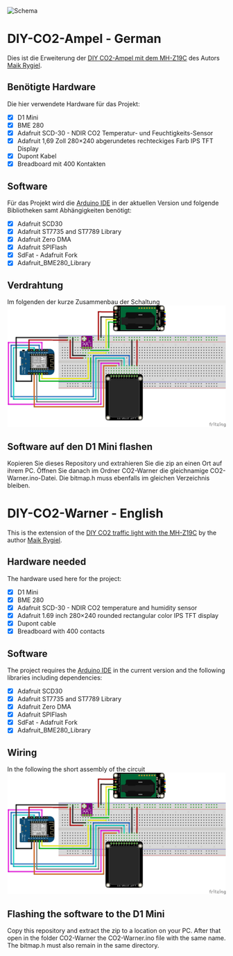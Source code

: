 ![Schema](images/Title.jpg)

# DIY-CO2-Ampel - German
Dies ist die Erweiterung der [DIY CO2-Ampel mit dem MH-Z19C](https://www.blog.berrybase.de/blog/2021/02/16/diy-co2-ampel-mit-dem-mh-z19c/) des Autors [Maik Rygiel](https://www.blog.berrybase.de/blog/author/maik-rygiel/).
## Benötigte Hardware
Die hier verwendete Hardware für das Projekt:
- [x] D1 Mini
- [x] BME 280
- [X] Adafruit SCD-30 - NDIR CO2 Temperatur- und Feuchtigkeits-Sensor 
- [X] Adafruit 1,69 Zoll 280×240 abgerundetes rechteckiges Farb IPS TFT Display 
- [X] Dupont Kabel
- [X]  Breadboard mit 400 Kontakten

## Software
Für das Projekt wird die [Arduino IDE](https://www.arduino.cc/en/software) in der aktuellen Version und folgende Bibliotheken samt Abhängigkeiten benötigt:
- [x]	Adafruit SCD30 
- [x] Adafruit ST7735 and ST7789 Library
- [x]	Adafruit Zero DMA
- [x]	Adafruit SPIFlash
- [x]	SdFat - Adafruit Fork
- [x]	Adafruit_BME280_Library

## Verdrahtung
Im folgenden der kurze Zusammenbau der Schaltung
![Wiring](images/1_Wiring.jpg)

## Software auf den D1 Mini flashen
Kopieren Sie dieses Repository und extrahieren Sie die zip an einen Ort auf ihrem PC. Öffnen Sie danach im Ordner CO2-Warner die
gleichnamige CO2-Warner.ino-Datei. Die bitmap.h muss ebenfalls im gleichen Verzeichnis bleiben.

# DIY-CO2-Warner - English
This is the extension of the [DIY CO2 traffic light with the MH-Z19C](https://www.blog.berrybase.de/blog/2021/02/16/diy-co2-ampel-mit-dem-mh-z19c/) by the author [Maik Rygiel](https://www.blog.berrybase.de/blog/author/maik-rygiel/).
## Hardware needed
The hardware used here for the project:
- [x] D1 Mini
- [x] BME 280
- [X] Adafruit SCD-30 - NDIR CO2 temperature and humidity sensor 
- [X] Adafruit 1.69 inch 280×240 rounded rectangular color IPS TFT display 
- [X] Dupont cable
- [X] Breadboard with 400 contacts

## Software
The project requires the [Arduino IDE](https://www.arduino.cc/en/software) in the current version and the following libraries including dependencies:
- [x] Adafruit SCD30 
- [x] Adafruit ST7735 and ST7789 Library
- [x] Adafruit Zero DMA
- [x] Adafruit SPIFlash
- [x] SdFat - Adafruit Fork
- [x] Adafruit_BME280_Library

## Wiring
In the following the short assembly of the circuit
![Wiring](images/1_Wiring.jpg)

## Flashing the software to the D1 Mini
Copy this repository and extract the zip to a location on your PC. After that open in the folder CO2-Warner the
CO2-Warner.ino file with the same name. The bitmap.h must also remain in the same directory.
